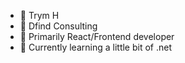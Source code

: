 - 👋 Trym H
- 💼 Dfind Consulting
- 🌻 Primarily React/Frontend developer
- 🌱 Currently learning a little bit of .net

<!---
H-Trym/H-Trym is a ✨ special ✨ repository because its `README.md` (this file) appears on your GitHub profile.
You can click the Preview link to take a look at your changes.
--->
